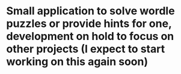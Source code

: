# Small application to solve wordle puzzles or provide hints for one, development on hold to focus on other projects (I expect to start working on this again soon)
